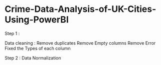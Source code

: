 # Crime-Data-Analysis-of-UK-Cities-Using-PowerBI

Step 1 :

Data cleaning :
  Remove duplicates
  Remove Empty columns
  Remove Error 
  Fixed the Types of each column

Step 2 :
Data Normalization
